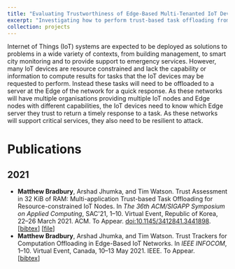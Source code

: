 ```yaml
---
title: "Evaluating Trustworthiness of Edge-Based Multi-Tenanted IoT Devices"
excerpt: "Investigating how to perform trust-based task offloading from resource-constrained devices."
collection: projects
---
```


Internet of Things (IoT) systems are expected to be deployed as solutions to problems in a wide variety of contexts, from building management, to smart city monitoring and to provide support to emergency services. However, many IoT devices are resource constrained and lack the capability or information to compute results for tasks that the IoT devices may be requested to perform. Instead these tasks will need to be offloaded to a server at the Edge of the network for a quick response. As these networks will have multiple organisations providing multiple IoT nodes and Edge nodes with different capabilities, the IoT devices need to know which Edge server they trust to return a timely response to a task. As these networks will support critical services, they also need to be resilient to attack.

# Publications

## 2021
 
 *  **Matthew Bradbury**, Arshad Jhumka, and Tim Watson. Trust Assessment in 32 KiB of RAM: Multi-application Trust-based Task Offloading for Resource-constrained IoT Nodes. In *The 36th ACM/SIGAPP Symposium on Applied Computing*, SAC'21, 1–10. Virtual Event, Republic of Korea, 22–26 March 2021. ACM. To Appear. [doi:10.1145/3412841.3441898](https://doi.org/10.1145/3412841.3441898).  
[[bibtex](https://github.com/MBradbury/publications/raw/master/bibtex/Bradbury_2021_TrustAssessment32.bib)] [[file](https://github.com/MBradbury/publications/raw/master/papers/SAC-DADS2021.pdf)] 
 *  **Matthew Bradbury**, Arshad Jhumka, and Tim Watson. Trust Trackers for Computation Offloading in Edge-Based IoT Networks. In *IEEE INFOCOM*, 1–10. Virtual Event, Canada, 10–13 May 2021. IEEE. To Appear.  
[[bibtex](https://github.com/MBradbury/publications/raw/master/bibtex/Bradbury_2021_TrustTrackersComputation.bib)] 
